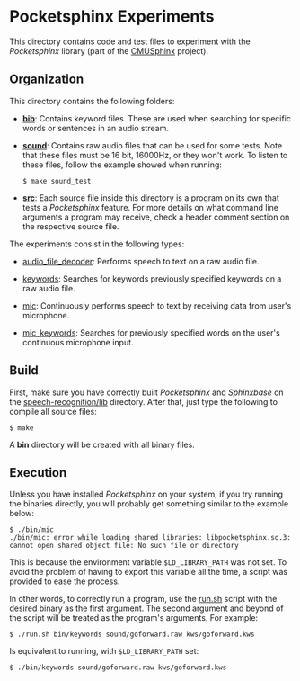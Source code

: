 # Pocketsphinx Experiments

This directory contains code and test files to experiment with the *Pocketsphinx*
library (part of the [CMUSphinx][cmusphinx] project).

## Organization

This directory contains the following folders:

- [**bib**](kws/): Contains keyword files. These are used when searching for
specific words or sentences in an audio stream.

- [**sound**](sound/): Contains raw audio files that can be used for some tests.
Note that these files must be 16 bit, 16000Hz, or they won't work. To listen to
these files, follow the example showed when running:

      $ make sound_test

- [**src**](src/): Each source file inside this directory is a program on its own
that tests a *Pocketsphinx* feature. For more details on what command line arguments
a program may receive, check a header comment section on the respective source file.

The experiments consist in the following types:

- [audio_file_decoder](src/audio_file_decoder.c): Performs speech to text on a raw
  audio file.

- [keywords](src/keywords.c): Searches for keywords previously specified keywords
  on a raw audio file.

- [mic](src/mic.c): Continuously performs speech to text by receiving data from
  user's microphone.

- [mic_keywords](src/mic_keywords.c): Searches for previously specified words on
  the user's continuous microphone input.

## Build

First, make sure you have correctly built *Pocketsphinx* and *Sphinxbase* on the
[speech-recognition/lib](../../lib/) directory. After that, just type the following
to compile all source files:

    $ make

A **bin** directory will be created with all binary files.

## Execution

Unless you have installed *Pocketsphinx* on your system, if you try running the
binaries directly, you will probably get something similar to the example below:

    $ ./bin/mic
    ./bin/mic: error while loading shared libraries: libpocketsphinx.so.3: cannot open shared object file: No such file or directory

This is because the environment variable `$LD_LIBRARY_PATH` was not set. To avoid the
problem of having to export this variable all the time, a script was provided to ease
the process.

In other words, to correctly run a program, use the [run.sh](run.sh) script with
the desired binary as the first argument. The second argument and beyond of the
script will be treated as the program's arguments. For example:

    $ ./run.sh bin/keywords sound/goforward.raw kws/goforward.kws

Is equivalent to running, with `$LD_LIBRARY_PATH` set:

    $ ./bin/keywords sound/goforward.raw kws/goforward.kws

[cmusphinx]: http://cmusphinx.sourceforge.net "CMUSphinx site"
